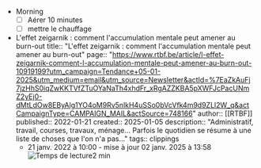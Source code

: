 - Morning
  * [ ] Aérer 10 minutes
  * [ ] mettre le chauffage
- L'effet zeigarnik : comment l'accumulation mentale peut amener au burn-out
  title:: "L'effet zeigarnik : comment l'accumulation mentale peut amener au burn-out"
  page:: "https://www.rtbf.be/article/l-effet-zeigarnik-comment-l-accumulation-mentale-peut-amener-au-burn-out-10919199?utm_campaign=Tendance+05-01-2025&utm_medium=email&utm_source=Newsletter&actId=%7EaZkAuFj7jzHhS0iqZwKKTVfZTuOYaNaTh4xhdFr_xRgAZZKBA5pXWFJcPacUNmZ2yEj0-dMtLdOw8EByAlg1YO4oM9Rv5nlkH4uSSo0bVcVfk4m9d9ZLl2W_q&actCampaignType=CAMPAIGN_MAIL&actSource=748166"
  author:: [[RTBF]]
  published:: 2022-01-21
  created:: 2025-01-05
  description:: "Administratif, travail, courses, travaux, ménage... Parfois le quotidien se résume à une liste de choses que l'on n'a pas..."
  tags:: clippings
  * 21 janv. 2022 à 10:00 - mise à jour 02 janv. 2025 à 13:58![Temps de lecture](https://static-oaos.rtbf.be/icons/custom/standalone/clock.svg)2 min